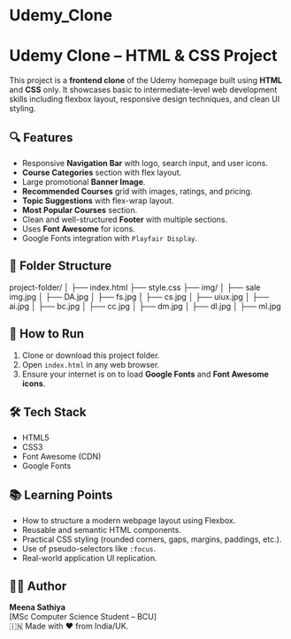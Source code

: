 # Udemy_Clone
# Udemy Clone – HTML & CSS Project

This project is a **frontend clone** of the Udemy homepage built using **HTML** and **CSS** only. It showcases basic to intermediate-level web development skills including flexbox layout, responsive design techniques, and clean UI styling.

## 🔍 Features

- Responsive **Navigation Bar** with logo, search input, and user icons.
- **Course Categories** section with flex layout.
- Large promotional **Banner Image**.
- **Recommended Courses** grid with images, ratings, and pricing.
- **Topic Suggestions** with flex-wrap layout.
- **Most Popular Courses** section.
- Clean and well-structured **Footer** with multiple sections.
- Uses **Font Awesome** for icons.
- Google Fonts integration with `Playfair Display`.

## 📁 Folder Structure
project-folder/
│
├── index.html
├── style.css
├── img/
│ ├── sale img.jpg
│ ├── DA.jpg
│ ├── fs.jpg
│ ├── cs.jpg
│ ├── uiux.jpg
│ ├── ai.jpg
│ ├── bc.jpg
│ ├── cc.jpg
│ ├── dm.jpg
│ ├── dl.jpg
│ ├── ml.jpg


## 🚀 How to Run

1. Clone or download this project folder.
2. Open `index.html` in any web browser.
3. Ensure your internet is on to load **Google Fonts** and **Font Awesome icons**.

## 🛠️ Tech Stack

- HTML5
- CSS3
- Font Awesome (CDN)
- Google Fonts


## 📚 Learning Points

- How to structure a modern webpage layout using Flexbox.
- Reusable and semantic HTML components.
- Practical CSS styling (rounded corners, gaps, margins, paddings, etc.).
- Use of pseudo-selectors like `:focus`.
- Real-world application UI replication.

## 🙋‍♀️ Author

**Meena Sathiya**  
[MSc Computer Science Student – BCU]  
🇮🇳 Made with ❤️ from India/UK.




